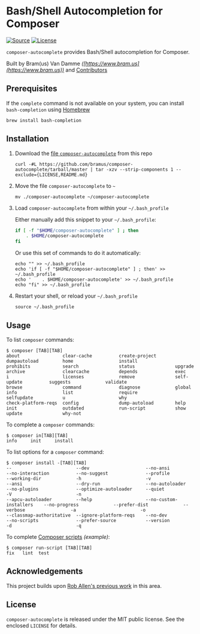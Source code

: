 # Bash/Shell Autocompletion for Composer

[![Source](http://img.shields.io/badge/source-bramus/composer--autocomplete-blue.svg?style=flat-square)](https://github.com/bramus/composer-autocomplete) [![License](https://img.shields.io/github/license/bramus/composer-autocomplete.svg?style=flat-square)](https://github.com/bramus/composer-autocomplete/blob/master/LICENSE)

`composer-autocomplete` provides Bash/Shell autocompletion for Composer.

Built by Bram(us) Van Damme _([https://www.bram.us](https://www.bram.us))_ and [Contributors](https://github.com/bramus/enumeration/graphs/contributors)

## Prerequisites

If the `complete` command is not available on your system, you can install `bash-completion` using [Homebrew](https://brew.sh/)

```shell
brew install bash-completion
```


## Installation

1. Download the [file `composer-autocomplete`](composer-autocomplete) from this repo

	```shell
	curl -#L https://github.com/bramus/composer-autocomplete/tarball/master | tar -xzv --strip-components 1 --exclude={LICENSE,README.md}
	```

2. Move the file `composer-autocomplete` to `~`

	```shell
	mv ./composer-autocomplete ~/composer-autocomplete
	```

3. Load `composer-autocomplete` from within your `~/.bash_profile`

	Either manually add this snippet to your `~/.bash_profile`:

	```bash
	if [ -f "$HOME/composer-autocomplete" ] ; then
	    . $HOME/composer-autocomplete
	fi
	```

	Or use this set of commands to do it automatically:

	```shell
	echo "" >> ~/.bash_profile
	echo 'if [ -f "$HOME/composer-autocomplete" ] ; then' >> ~/.bash_profile
	echo '    . $HOME/composer-autocomplete' >> ~/.bash_profile
	echo "fi" >> ~/.bash_profile
	```

4. Restart your shell, or reload your `~/.bash_profile`

	```shell
	source ~/.bash_profile
	```


## Usage

To list `composer` commands:

```
$ composer [TAB][TAB]
about                clear-cache          create-project       dumpautoload         home                 install              prohibits            search               status               upgrade
archive              clearcache           depends              exec                 i                    licenses             remove               self-update          suggests             validate
browse               command              diagnose             global               info                 list                 require              selfupdate           u                    why
check-platform-reqs  config               dump-autoload        help                 init                 outdated             run-script           show                 update               why-not
```

To complete a `composer` commands:

```
$ composer in[TAB][TAB]
info     init     install
```

To list options for a `composer` command:

```
$ composer install -[TAB][TAB]
--                        --dev                     --no-ansi                 --no-interaction          --no-suggest              --profile                 --working-dir             -h                        -v
--ansi                    --dry-run                 --no-autoloader           --no-plugins              --optimize-autoloader     --quiet                   -V                        -n
--apcu-autoloader         --help                    --no-custom-installers    --no-progress             --prefer-dist             --verbose                 -a                        -o
--classmap-authoritative  --ignore-platform-reqs    --no-dev                  --no-scripts              --prefer-source           --version                 -d                        -q
```

To complete [Composer scripts](https://getcomposer.org/doc/articles/scripts.md) _(example)_:

```
$ composer run-script [TAB][TAB]
fix   lint  test
```

## Acknowledgements

This project builds upon [Rob Allen's previous work](https://akrabat.com/autocomplete-composer-script-names-on-the-command-line/) in this area.

## License

`composer-autocomplete` is released under the MIT public license. See the enclosed `LICENSE` for details.